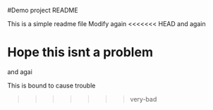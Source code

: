 #Demo project README

This is a simple readme file
Modify again
<<<<<<< HEAD
and again

Hope this isnt a problem
=======
and agai

This is bound to cause trouble
>>>>>>> very-bad
